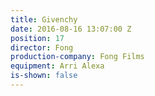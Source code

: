 ```yaml
---
title: Givenchy
date: 2016-08-16 13:07:00 Z
position: 17
director: Fong
production-company: Fong Films
equipment: Arri Alexa
is-shown: false
---
```


